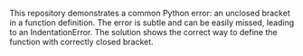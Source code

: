 This repository demonstrates a common Python error: an unclosed bracket in a function definition. The error is subtle and can be easily missed, leading to an IndentationError.  The solution shows the correct way to define the function with correctly closed bracket.